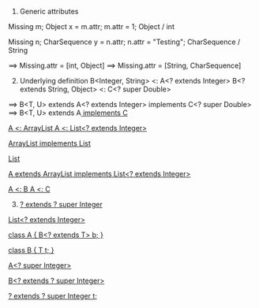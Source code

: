 1) Generic attributes

Missing<Integer> m;
Object x = m.attr;
m.attr = 1; Object / int


Missing<String> n;
CharSequence y = n.attr;
n.attr = "Testing";   CharSequence / String

==> Missing<Integer>.attr = [int, Object]
==> Missing<String>.attr = [String, CharSequence]

2) Underlying definition
B<Integer, String> <: A<? extends Integer>
B<? extends String, Object> <: C<? super Double>

==> B<T, U> extends A<? extends Integer> implements C<? super Double>
==> B<T, U> extends A<U> implements C<String>

A <: ArrayList<Integer>
A <: List<? extends Integer>

ArrayList<E> implements List<E>

List<Integer>

A extends ArrayList<Integer> implements List<? extends Integer>

A <: B
A <: C

3) ? extends ? super Integer

List<? extends Integer>

class A<T> { B<? extends T> b; }

class B<T> { T t; }

A<? super Integer>

B<? extends ? super Integer>

? extends ? super Integer t;




